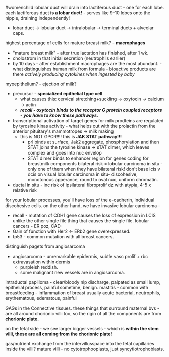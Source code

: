 #womenchild 
lobular duct will drain into lactiferous duct - one for each lobe. 
each lactiferous duct **is a lobar duct!** - serves like 9-10 lobes onto the nipple, draining independently! 
- lobar duct -> lobular duct -> intralobular -> terminal ducts + alveolar caps. 

highest percentage of cells for mature breast milk? - **macrophages** 
- "mature breast milk" - after true lactation has finished, after 1 wk. 
- cholostrom in that initial secretion (neutrophils earlier)
- by 10 days - after establishment macrophages are the most abundant. - what distinguishes human milk from formula - bioactive products are there *actively producing cytokines when ingested by baby*

myoepithelium? - ejection of milk? 
- precursor - **specialized epithelial type cell**
	- what causes this: cervical stretching+suckling -> oxytocin -> calcium -> actin
	- ***recall - oxytocin binds to the receptor G protein coupled receptors - you have to know these pathways.*** 
- transcriptional activation of target genes for milk prodteins are regulated by tyrosine kinas activity - what helps out with the prolactin from the anterior pituitary's mammotropes -> milk making 
	- this is NOT GPCR!!!! this is **JAK STAT pathway!!!**
		- prl binds at surface, Jak2 aggregate, phosphorylation and then STAT joins the tyrosine kinase -> sTAT dimer, which leaves complex and goes into nuc envelop 
		- STAT dimer binds to enhancer region for genes coding for breastmilk components
bilateral risk = lobular carcinoma in situ - only one of them when they have bilateral risk! 
don't base lcis v dcis on visual
lobular carcinoma in situ- discohesive, monotonous apperance, round to oval nuc, uniform chromatin. 
- ductal in situ - inc risk of ipsilateral
fibroprolif dz with atypia, 4-5 x relative risk 

for your lobular processes, you'll have loss of the e-cadherin, individual discohesive cells. 
on the other hand, we have invasive lobular carcinoma - 
- recall - mutation of CDH1 gene causes the loss of expression in LCIS unlike the other single file thing that causes the single file. 
lobular cancers - ER poz, CAD-
- Gain of function with Her2 <- ERb2 gene overexpressed. 
- tp53 - common mutation with all breast cancers. 

distinguish pagets from angiosarcoma
- angiosarcoma - unremarkable epidermis, subtle vasc prolif + rbc extravasation within dermis
	- purpleish reddish. 
	- some malignant new vessels are in angiosarcoma. 

intraductal papilloma - clear/bloody nip discharge, palpated as small lump, epithelial process, painful sometime, benign. 
mastitis - common with breastfeeding - inflammation of breast usually acute bacterial, neutrophils, erythematous, edematous, painful 

GAGs in the Connective tissues. these things that surround maternal bvs - are all around chorionic villi too, so the rigin of all the components are from **chorionic plate.**

on the fetal side - we see larger bigger vessels - which is **within the stem villi, these are all coming from the chorionic plate!**

gas/nutrient exchange from the intervillusspace into the fetal capillaries inside the villi? 
mature villi - no cytotrophooplasts, just syncytiotrophoblasts. 
